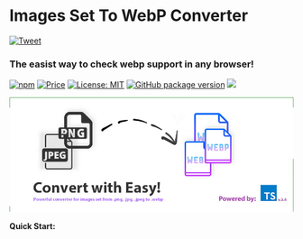 # Images Set To WebP Converter

 [![Tweet](https://img.shields.io/twitter/url/http/shields.io.svg?style=social)](https://twitter.com/intent/tweet?text=See&url=https://github.com/BiosBoy/images-set-to-webp-converter&via=svyat770&hashtags=js,jsx,webp,checker,images-set-to-webp-converter,webp,html,css)

### The easist way to check webp support in any browser!

[![npm](https://badgen.net/npm/v/images-set-to-webp-converter)](https://www.npmjs.com/package/images-set-to-webp-converter) [![Price](https://img.shields.io/badge/price-FREE-purple.svg)](https://github.com/BiosBoy/images-set-to-webp-converter/blob/master/LICENSE) [![License: MIT](https://img.shields.io/badge/license-MIT-yellow.svg)](https://github.com/BiosBoy/images-set-to-webp-converter/blob/master/LICENSE) [![GitHub package version](https://img.shields.io/badge/version-1.1.0-green.svg)](https://github.com/BiosBoy/images-set-to-webp-converter) ![](https://img.badgesize.io/biosboy/images-set-to-webp-converter/master/lib/lib-min.js.svg)



![logo_image](https://raw.githubusercontent.com/BiosBoy/images-set-to-webp-converter/master/web-converter_logo.jpg)

**Quick Start:**

